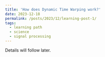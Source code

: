 ```yaml
---
title: 'How does Dynamic Time Warping work?'
date: 2023-12-18
permalink: /posts/2023/12/learning-post-1/
tags:
  - learning path
  - science
  - signal processing
---
```


Details will follow later.
